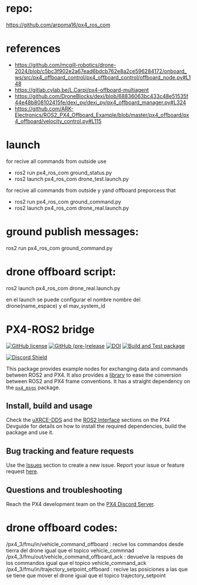 # repo:

https://github.com/arpoma16/px4_ros_com

# references

- https://github.com/mcgill-robotics/drone-2024/blob/c5bc3f902e2a67ead6bdcb762e8a2ce596284172/onboard_ws/src/px4_offboard_control/px4_offboard_control/offboard_node.py#L148
- https://gitlab.cylab.be/L.Carpi/px4-offboard-multiagent
- https://github.com/DroneBlocks/dexi/blob/68836063bc433c48e51535f44e48b808102415fe/dexi_py/dexi_py/px4_offboard_manager.py#L324
- https://github.com/ARK-Electronics/ROS2_PX4_Offboard_Example/blob/master/px4_offboard/px4_offboard/velocity_control.py#L115

# launch

for recive all commands from outside use

- ros2 run px4_ros_com ground_status.py
- ros2 launch px4_ros_com drone_test.launch.py

for recive all commands from outside y yand offboard preporcess that

- ros2 run px4_ros_com ground_command.py
- ros2 launch px4_ros_com drone_real.launch.py

# ground publish messages:

ros2 run px4_ros_com ground_command.py

# drone offboard script:

ros2 launch px4_ros_com drone_real.launch.py

en el launch se puede configurar el nombre nombre del drone(name_espace) y el mav_system_id

# PX4-ROS2 bridge

[![GitHub license](https://img.shields.io/github/license/PX4/px4_ros_com.svg)](https://github.com/PX4/px4_ros_com/blob/master/LICENSE) [![GitHub (pre-)release](https://img.shields.io/github/release-pre/PX4/px4_ros_com.svg)](https://github.com/PX4/px4_ros_com/releases/tag/beta) [![DOI](https://zenodo.org/badge/142936318.svg)](https://zenodo.org/badge/latestdoi/142936318) [![Build and Test package](https://github.com/PX4/px4_ros_com/workflows/Build%20and%20Test%20package/badge.svg?branch=master)](https://github.com/PX4/px4_ros_com/actions)

[![Discord Shield](https://discordapp.com/api/guilds/1022170275984457759/widget.png?style=shield)](https://discord.gg/dronecode)

This package provides example nodes for exchanging data and commands between ROS2 and PX4.
It also provides a [library](./include/px4_ros_com/frame_transforms.h) to ease the conversion between ROS2 and PX4 frame conventions.
It has a straight dependency on the [`px4_msgs`](https://github.com/PX4/px4_msgs) package.

## Install, build and usage

Check the [uXRCE-DDS](https://docs.px4.io/main/en/middleware/uxrce_dds.html) and the [ROS2 Interface](https://docs.px4.io/main/en/ros/ros2_comm.html) sections on the PX4 Devguide for details on how to install the required dependencies, build the package and use it.

## Bug tracking and feature requests

Use the [Issues](https://github.com/PX4/px4_ros_com/issues) section to create a new issue. Report your issue or feature request [here](https://github.com/PX4/px4_ros_com/issues/new).

## Questions and troubleshooting

Reach the PX4 development team on the [PX4 Discord Server](https://discord.gg/dronecode).

# drone offboard codes:

/px4_3/fmu/in/vehicle_command_offboard : recive los commandos desde tierra del drone igual que el topico vehicle_commnad
/px4_3/fmu/out/vehicle_command_offboard_ack : devuelve la respues de los commandos igual que el topico vehicle_command_ack
/px4_3/fmu/in/trajectory_setpoint_offboard : recive las posiciones a las que se tiene que mover el drone igual que el topico trajectory_setpoint
